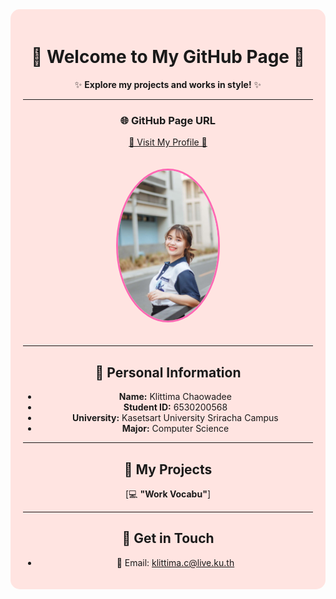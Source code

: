 <div align="center" style="background-color: #ffe4e1; padding: 20px; border-radius: 15px; max-width: 800px; margin: 0 auto;">

# 🎀 Welcome to My GitHub Page 🎀

✨ **Explore my projects and works in style!** ✨

---

### 🌐 GitHub Page URL  
[🌸 Visit My Profile 🌸](https://anniemark2522.github.io)

<img src="assets/image/picture.jpg" width="160px" alt="My Profile" style="border-radius: 50%; border: 3px solid #ff69b4; margin: 20px 0;">

---

## 📌 Personal Information  
- **Name:** Klittima Chaowadee  
- **Student ID:** 6530200568  
- **University:** Kasetsart University Sriracha Campus  
- **Major:** Computer Science  

---

## 🎯 My Projects  

[💻 **"Work Vocabu"**]

---

## 🔗 Get in Touch  
- 📧 Email: klittima.c@live.ku.th

</div>
